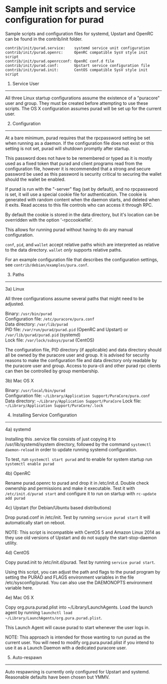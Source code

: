 Sample init scripts and service configuration for purad
==========================================================

Sample scripts and configuration files for systemd, Upstart and OpenRC
can be found in the contrib/init folder.

    contrib/init/purad.service:    systemd service unit configuration
    contrib/init/purad.openrc:     OpenRC compatible SysV style init script
    contrib/init/purad.openrcconf: OpenRC conf.d file
    contrib/init/purad.conf:       Upstart service configuration file
    contrib/init/purad.init:       CentOS compatible SysV style init script

1. Service User
---------------------------------

All three Linux startup configurations assume the existence of a "puracore" user
and group.  They must be created before attempting to use these scripts.
The OS X configuration assumes purad will be set up for the current user.

2. Configuration
---------------------------------

At a bare minimum, purad requires that the rpcpassword setting be set
when running as a daemon.  If the configuration file does not exist or this
setting is not set, purad will shutdown promptly after startup.

This password does not have to be remembered or typed as it is mostly used
as a fixed token that purad and client programs read from the configuration
file, however it is recommended that a strong and secure password be used
as this password is security critical to securing the wallet should the
wallet be enabled.

If purad is run with the "-server" flag (set by default), and no rpcpassword is set,
it will use a special cookie file for authentication. The cookie is generated with random
content when the daemon starts, and deleted when it exits. Read access to this file
controls who can access it through RPC.

By default the cookie is stored in the data directory, but it's location can be overridden
with the option '-rpccookiefile'.

This allows for running purad without having to do any manual configuration.

`conf`, `pid`, and `wallet` accept relative paths which are interpreted as
relative to the data directory. `wallet` *only* supports relative paths.

For an example configuration file that describes the configuration settings,
see `contrib/debian/examples/pura.conf`.

3. Paths
---------------------------------

3a) Linux

All three configurations assume several paths that might need to be adjusted.

Binary:              `/usr/bin/purad`  
Configuration file:  `/etc/puracore/pura.conf`  
Data directory:      `/var/lib/purad`  
PID file:            `/var/run/purad/purad.pid` (OpenRC and Upstart) or `/var/lib/purad/purad.pid` (systemd)  
Lock file:           `/var/lock/subsys/purad` (CentOS)  

The configuration file, PID directory (if applicable) and data directory
should all be owned by the puracore user and group.  It is advised for security
reasons to make the configuration file and data directory only readable by the
puracore user and group.  Access to pura-cli and other purad rpc clients
can then be controlled by group membership.

3b) Mac OS X

Binary:              `/usr/local/bin/purad`  
Configuration file:  `~/Library/Application Support/PuraCore/pura.conf`  
Data directory:      `~/Library/Application Support/PuraCore`
Lock file:           `~/Library/Application Support/PuraCore/.lock`

4. Installing Service Configuration
-----------------------------------

4a) systemd

Installing this .service file consists of just copying it to
/usr/lib/systemd/system directory, followed by the command
`systemctl daemon-reload` in order to update running systemd configuration.

To test, run `systemctl start purad` and to enable for system startup run
`systemctl enable purad`

4b) OpenRC

Rename purad.openrc to purad and drop it in /etc/init.d.  Double
check ownership and permissions and make it executable.  Test it with
`/etc/init.d/purad start` and configure it to run on startup with
`rc-update add purad`

4c) Upstart (for Debian/Ubuntu based distributions)

Drop purad.conf in /etc/init.  Test by running `service purad start`
it will automatically start on reboot.

NOTE: This script is incompatible with CentOS 5 and Amazon Linux 2014 as they
use old versions of Upstart and do not supply the start-stop-daemon utility.

4d) CentOS

Copy purad.init to /etc/init.d/purad. Test by running `service purad start`.

Using this script, you can adjust the path and flags to the purad program by
setting the PURAD and FLAGS environment variables in the file
/etc/sysconfig/purad. You can also use the DAEMONOPTS environment variable here.

4e) Mac OS X

Copy org.pura.purad.plist into ~/Library/LaunchAgents. Load the launch agent by
running `launchctl load ~/Library/LaunchAgents/org.pura.purad.plist`.

This Launch Agent will cause purad to start whenever the user logs in.

NOTE: This approach is intended for those wanting to run purad as the current user.
You will need to modify org.pura.purad.plist if you intend to use it as a
Launch Daemon with a dedicated puracore user.

5. Auto-respawn
-----------------------------------

Auto respawning is currently only configured for Upstart and systemd.
Reasonable defaults have been chosen but YMMV.
